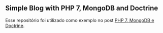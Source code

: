 ## Simple Blog with PHP 7, MongoDB and Doctrine

Esse repositório foi utilizado como exemplo no post [PHP 7, MongoDB e Doctrine](http://whoami.deoliveiralucas.net/blog/utilizando-php-7-mongodb-e-doctrine).
